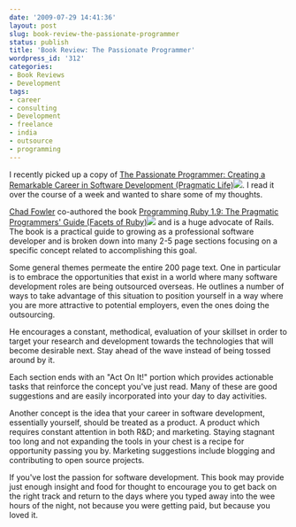 ```yaml
---
date: '2009-07-29 14:41:36'
layout: post
slug: book-review-the-passionate-programmer
status: publish
title: 'Book Review: The Passionate Programmer'
wordpress_id: '312'
categories:
- Book Reviews
- Development
tags:
- career
- consulting
- Development
- freelance
- india
- outsource
- programming
---
```


I recently picked up a copy of [The Passionate Programmer: Creating a Remarkable Career in Software Development (Pragmatic Life)](http://www.amazon.com/gp/product/1934356344?ie=UTF8&tag=perplabs-20&linkCode=as2&camp=1789&creative=9325&creativeASIN=1934356344)![](http://www.assoc-amazon.com/e/ir?t=perplabs-20&l=as2&o=1&a=1934356344).  I read it over the course of a week and wanted to share some of my thoughts.

[Chad Fowler](http://chadfowler.com/) co-authored the book [Programming Ruby 1.9: The Pragmatic Programmers' Guide (Facets of Ruby)](http://www.amazon.com/gp/product/1934356085?ie=UTF8&tag=perplabs-20&linkCode=as2&camp=1789&creative=390957&creativeASIN=1934356085)![](http://www.assoc-amazon.com/e/ir?t=perplabs-20&l=as2&o=1&a=1934356085) and is a huge advocate of Rails.  The book is a practical guide to growing as a professional software developer and is broken down into many 2-5 page sections focusing on a specific concept related to accomplishing this goal.

Some general themes permeate the entire 200 page text.  One in particular is to embrace the opportunities that exist in a world where many software development roles are being outsourced overseas.  He outlines a number of ways to take advantage of this situation to position yourself in a way where you are more attractive to potential employers, even the ones doing the outsourcing.

He encourages a constant, methodical, evaluation of your skillset in order to target your research and development towards the technologies that will become desirable next.  Stay ahead of the wave instead of being tossed around by it.

Each section ends with an "Act On It!" portion which provides actionable tasks that reinforce the concept you've just read.  Many of these are good suggestions and are easily incorporated into your day to day activities.

Another concept is the idea that your career in software development, essentially yourself, should be treated as a product.  A product which requires constant attention in both R&D; and marketing.  Staying stagnant too long and not expanding the tools in your chest is a recipe for opportunity passing you by.  Marketing suggestions include blogging and contributing to open source projects.

If you've lost the passion for software development.  This book may provide just enough insight and food for thought to encourage you to get back on the right track and return to the days where you typed away into the wee hours of the night, not because you were getting paid, but because you loved it.
